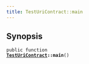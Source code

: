 ```yaml
---
title: TestUriContract::main
---
```


## Synopsis

<code>public function <b><a href="TestUriContract">TestUriContract</a>::main</b>()</code>

